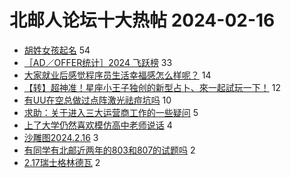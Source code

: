 # 北邮人论坛十大热帖 2024-02-16

- [胡姓女孩起名](https://bbs.byr.cn/article/Talking/6410596) 54
- [［AD／OFFER统计］2024 飞跃榜](https://bbs.byr.cn/article/GoAbroad/396082) 33
- [大家就业后感觉程序员生活幸福感怎么样呢？](https://bbs.byr.cn/article/WorkLife/1210635) 14
- [【转】超神准！星座小王子独创的新型占卜、來一起試玩一下！](https://bbs.byr.cn/article/Constellations/326533) 12
- [有UU在空总做过点阵激光祛痘坑吗](https://bbs.byr.cn/article/Beauty/334576) 10
- [求助：关于进入三大运营商工作的一些疑问](https://bbs.byr.cn/article/Job/2207215) 5
- [上了大学仍然喜欢模仿高中老师说话](https://bbs.byr.cn/article/Feeling/3204722) 4
- [沙雕图2024.2.16](https://bbs.byr.cn/article/Picture/3358271) 3
- [有同学有北邮近两年的803和807的试题吗](https://bbs.byr.cn/article/AimGraduate/1227916) 2
- [2.17瑞士格林德瓦](https://bbs.byr.cn/article/Ski_Snowboard/1136) 2


